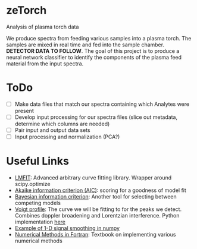 # zeTorch
Analysis of plasma torch data

We produce spectra from feeding various samples into a plasma torch. The samples are mixed in real time and fed into the sample chamber. **DETECTOR DATA TO FOLLOW**. The goal of this project is to produce a neural network classifier to identify the components of the plasma feed material from the input spectra.

# ToDo
- [ ] Make data files that match our spectra containing which Analytes were present
- [ ] Develop input processing for our spectra files (slice out metadata, determine which columns are needed)
- [ ] Pair input and output data sets
- [ ] Input processing and normalization (PCA?)

# Useful Links
- [LMFIT](https://lmfit.github.io/lmfit-py/): Advanced arbitrary curve fitting library. Wrapper around scipy.optimize
- [Akaike information criterion (AIC)](https://en.wikipedia.org/wiki/Akaike_information_criterion): scoring for a goodness of model fit
- [Bayesian information criterion](https://en.wikipedia.org/wiki/Bayesian_information_criterion): Another tool for selecting between competing models
- [Voigt profile](https://en.wikipedia.org/wiki/Voigt_profile): The curve we will be fitting to for the peaks we detect. Combines doppler broadening and Lorentzian interference. Python implementation [here](https://scipython.com/book/chapter-8-scipy/examples/the-voigt-profile/)
- [Example of 1-D signal smoothing in numpy](http://scipy-cookbook.readthedocs.io/items/SignalSmooth.html)
- [Numerical Methods in Fortran](https://websites.pmc.ucsc.edu/~fnimmo/eart290c_17/NumericalRecipesinF77.pdf): Textbook on implementing various numerical methods

